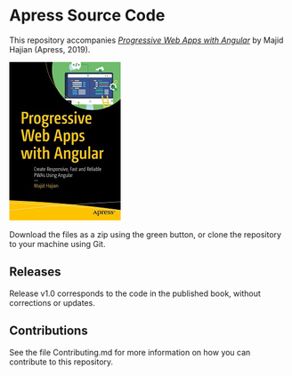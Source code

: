 # Apress Source Code

This repository accompanies [*Progressive Web Apps with Angular*](http://www.apress.com/9781484244470) by Majid Hajian (Apress, 2019).

[comment]: #cover
![Cover image](9781484244470.jpg)

Download the files as a zip using the green button, or clone the repository to your machine using Git.

## Releases

Release v1.0 corresponds to the code in the published book, without corrections or updates.

## Contributions

See the file Contributing.md for more information on how you can contribute to this repository.
